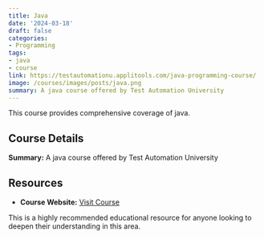 ```yaml
---
title: Java
date: '2024-03-18'
draft: false
categories:
- Programming
tags:
- java
- course
link: https://testautomationu.applitools.com/java-programming-course/
image: /courses/images/posts/java.png
summary: A java course offered by Test Automation University
---
```


This course provides comprehensive coverage of java.

## Course Details

**Summary:** A java course offered by Test Automation University

## Resources

- **Course Website:** [Visit Course](https://testautomationu.applitools.com/java-programming-course/)

This is a highly recommended educational resource for anyone looking to deepen their understanding in this area.